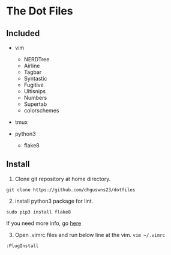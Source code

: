 # The Dot Files

## Included

* vim
  * NERDTree
  * Airline
  * Tagbar
  * Syntastic
  * Fugitive
  * Ultisnips
  * Numbers
  * Supertab
  * colorschemes

* tmux
* python3
  * flake8

## Install

1. Clone git repository at home directory.

`git clone https://github.com/dhguswns23/dotfiles`

2. install python3 package for lint.

`sudo pip3 install flake8`

If you need more info, go [here](http://flake8.pycqa.org/en/latest/)

3. Open .vimrc files and run below line at the vim.
`vim ~/.vimrc`

`:PlugInstall`
